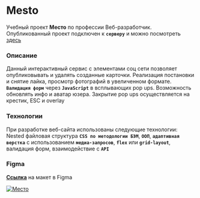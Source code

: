 # Mesto
Учебный проект **Место** по профессии Веб-разработчик. Опубликованный проект подключен к **`серверу`** 
и можно посмотреть [здесь](https://yuliaiv-iv.github.io/mesto)

### Описание

Данный интерактивный сервис с элементами соц сети позволяет опубликовывать и удалять созданные карточки. Реализация постановки и снятие лайка, просмотр фотографий в увеличенном формате. **`Валидация форм`** через **`JavaScript`** в всплывающих pop ups. Возможность обновлять инфо и аватар юзера. Закрытие pop ups осуществляется на крестик, ESC и overlay

### Технологии

При разработке веб-сайта использованы следующие технологии:
  Nested файловая структура **`CSS по методологии БЭМ`**, **`ООП`**,
  **`адаптивная верстка`** с использованием **`медиа-запросов`**,
  **`flex`** или **`grid-layout`**, валидация форм, взаимодействие с **`API`**

### Figma 
**[Ссылка](https://www.figma.com/file/StZjf8HnoeLdiXS7dYrLAh/JavaScript.-Sprint-4)** на макет в Figma

<a href="https://yuliaiv-iv.github.io/mesto" target="_blank">
  <img align="center" src="./images/mesto-readme.jpg" alt="Место" />
</a>
